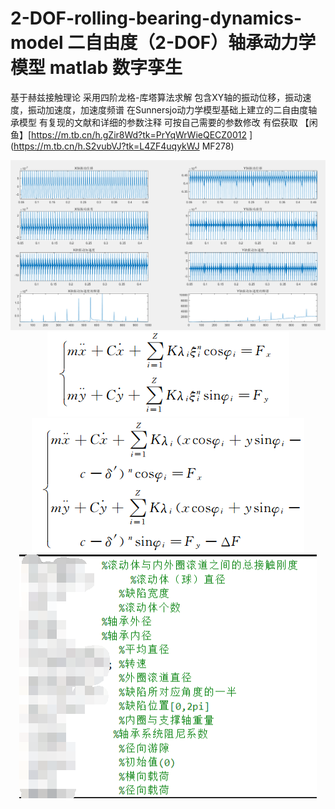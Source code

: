 # 2-DOF-rolling-bearing-dynamics-model 二自由度（2-DOF）轴承动力学模型 matlab 数字孪生
基于赫兹接触理论  采用四阶龙格-库塔算法求解 包含XY轴的振动位移，振动速度，振动加速度，加速度频谱
在Sunnersjo动力学模型基础上建立的二自由度轴承模型
有复现的文献和详细的参数注释 可按自己需要的参数修改
有偿获取
【闲鱼】[https://m.tb.cn/h.gZir8Wd?tk=PrYqWrWieQECZ0012 ](https://m.tb.cn/h.S2vubVJ?tk=L4ZF4uqykWJ MF278)
<div align="center">
  <img src="https://github.com/linstar12137/2-DOF-rolling-bearing-dynamics-model/blob/main/Quicker_20240416_164104.png">
   <img src="https://github.com/linstar12137/2-DOF-rolling-bearing-dynamics-model/blob/main/VN8MW1G%60K%7BRFO77%5B9XXDEK3.png">
   <img src="https://github.com/linstar12137/2-DOF-rolling-bearing-dynamics-model/blob/main/%5B(4S%5BX_UTA9EWBTR2W9Y6GK.png">
   <img src="https://github.com/linstar12137/2-DOF-rolling-bearing-dynamics-model/blob/main/image.png">
</div>

